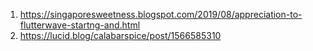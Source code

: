 1. https://singaporesweetness.blogspot.com/2019/08/appreciation-to-flutterwave-startng-and.html
2. https://lucid.blog/calabarspice/post/1566585310
